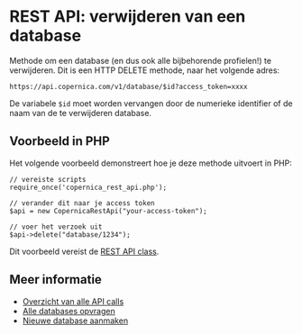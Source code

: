# REST API: verwijderen van een database

Methode om een database (en dus ook alle bijbehorende profielen!) te verwijderen.
Dit is een HTTP DELETE methode, naar het volgende adres:

`https://api.copernica.com/v1/database/$id?access_token=xxxx`

De variabele `$id` moet worden vervangen door de numerieke identifier of de naam
van de te verwijderen database.

## Voorbeeld in PHP

Het volgende voorbeeld demonstreert hoe je deze methode uitvoert in PHP:

    // vereiste scripts
    require_once('copernica_rest_api.php');
    
    // verander dit naar je access token
    $api = new CopernicaRestApi("your-access-token");

    // voer het verzoek uit
    $api->delete("database/1234");

Dit voorbeeld vereist de [REST API class](rest-php).

## Meer informatie

* [Overzicht van alle API calls](rest-api)
* [Alle databases opvragen](rest-get-databases)
* [Nieuwe database aanmaken](rest-post-databases)

